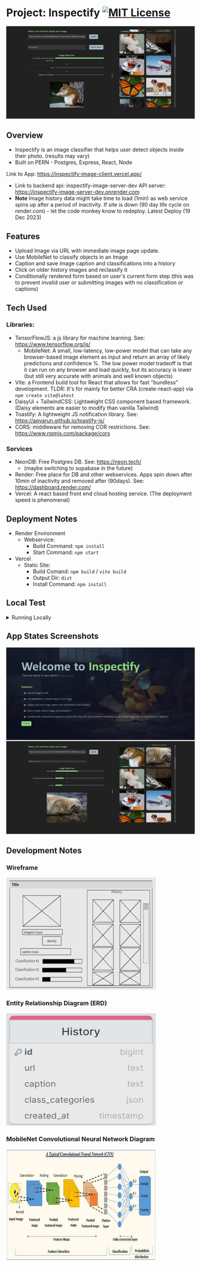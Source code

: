 # Project: Inspectify [![MIT License](https://img.shields.io/badge/License-MIT-green.svg)](https://choosealicense.com/licenses/mit/)
![App Screenshot](https://github.com/thiem-dev/inspectify-image/blob/dev/readMeAssets/inspectify-mainv1.jpg)

## Overview 
- Inspectify is an image classifier that helps user detect objects inside their photo. (results may vary)
- Built on PERN - Postgres, Express, React, Node 

Link to App: https://inspectify-image-client.vercel.app/ 

- Link to backend api: inspectify-image-server-dev API server: https://inspectify-image-server-dev.onrender.com
- **Note** Image history data might take time to load (1min) as web service spins up after a period of inactivity. If site is down (90 day life cycle on render.com) - let the code monkey know to redeploy. Latest Deploy (19 Dec 2023)



## Features
- Upload Image via URL with immediate image page update. 
- Use MobileNet to classify objects in an Image
- Caption and save image caption and classifications into a history
- Click on older history images and reclassify it
- Conditionally rendered form based on user's current form step (this was to prevent invalid user or submitting images with no classification or captions)


## Tech Used

### Libraries:

- TensorFlowJS: a js library for machine learning. See: https://www.tensorflow.org/js/
    - MobileNet: A small, low-latency, low-power model that can take any browser-based image element as input and return an array of likely predictions and confidence %. The low power model tradeoff is that it can run on any browser and load quickly, but its accuracy is lower (but still very accurate with animals and well known objects)
- Vite: a Frontend build tool for React that allows for fast "bundless" development. TLDR: It's for mainly for better CRA (create-react-app) via `npm create vite@latest`
- DaisyUi + TailwindCSS:  Lightweight CSS component based framework. (Daisy elements are easier to modify than vanilla Tailwind)
- Toastify: A lightweight JS notification library. See: https://apvarun.github.io/toastify-js/
- CORS: middleware for removing COR restrictions. See: https://www.npmjs.com/package/cors

### Services
- NeonDB: Free Postgres DB. See: https://neon.tech/
    - (maybe switching to supabase in the future)
- Render: Free place for DB and other webservices. Apps spin down after 10min of inactivity and removed after (90days). See: https://dashboard.render.com/
- Vercel: A react based front end cloud hosting service. (The deployment speed is phenomenal)


## Deployment Notes 
- Render Environment
    - Webservice:
        - Build Command: `npm install`
        - Start Command: `npm start`
- Vercel
    - Static Site:
        - Build Comand: `npm build` / `vite build`
        - Output Dir: `dist`
        - Install Command: `npm install`


## Local Test
<details>
  <summary>Running Locally</summary>

- Clone repo
- App is split into client and server side.
- Setup local postgres db and use migrationSeed.sql files and plug in `.env` variables
    - See .env.template for variables
    - Or import sampleData into history state

### Server Side
- `cd server`
- `npm install`
- `npm run dev-server`



### Client Side
- `cd client`
- `npm install`
- `npm run dev`

</details>


## App States Screenshots
![App Screenshot](https://github.com/thiem-dev/inspectify-image/blob/dev/readMeAssets/inspectify-herov1.jpg)
![App Screenshot](https://github.com/thiem-dev/inspectify-image/blob/dev/readMeAssets/inspectify-mainBv1.jpg)


## Development Notes

<h3>Wireframe</h3>
<img src="https://github.com/thiem-dev/inspectify-image/blob/dev/readMeAssets/inspectify-wireframev1.jpg" alt="Wireframe" width="400" height="300">


<h3>Entity Relationship Diagram (ERD)</h3>
<img src="https://github.com/thiem-dev/inspectify-image/blob/dev/readMeAssets/inspectify-ERDv2.jpg" alt="ERD" width="400" height="300">


<h3>MobileNet Convolutional Neural Network Diagram</h3>
<img src="https://github.com/thiem-dev/inspectify-image/blob/dev/readMeAssets/MobileNet-basicCNN.jpg" alt="MobileNet CNN Diagram" width="400" height="300">








